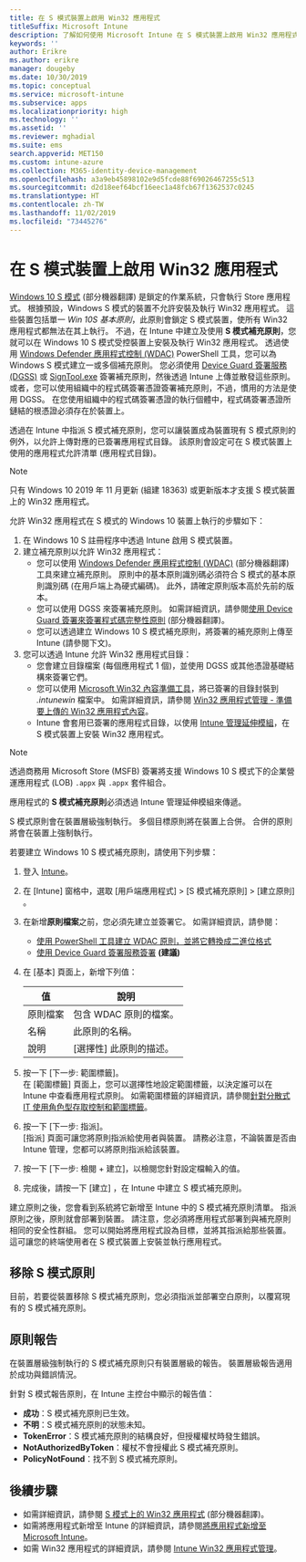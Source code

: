 ```yaml
---
title: 在 S 模式裝置上啟用 Win32 應用程式
titleSuffix: Microsoft Intune
description: 了解如何使用 Microsoft Intune 在 S 模式裝置上啟用 Win32 應用程式。
keywords: ''
author: Erikre
ms.author: erikre
manager: dougeby
ms.date: 10/30/2019
ms.topic: conceptual
ms.service: microsoft-intune
ms.subservice: apps
ms.localizationpriority: high
ms.technology: ''
ms.assetid: ''
ms.reviewer: mghadial
ms.suite: ems
search.appverid: MET150
ms.custom: intune-azure
ms.collection: M365-identity-device-management
ms.openlocfilehash: a3a9eb45898102e9d5fcde88f69026467255c513
ms.sourcegitcommit: d2d18eef64bcf16eec1a48fcb67f1362537c0245
ms.translationtype: HT
ms.contentlocale: zh-TW
ms.lasthandoff: 11/02/2019
ms.locfileid: "73445276"
---
```

# <a name="enable-win32-apps-on-s-mode-devices"></a>在 S 模式裝置上啟用 Win32 應用程式

[Windows 10 S 模式](https://docs.microsoft.com/windows/deployment/s-mode) \(部分機器翻譯\) 是鎖定的作業系統，只會執行 Store 應用程式。 根據預設，Windows S 模式的裝置不允許安裝及執行 Win32 應用程式。 這些裝置包括單一 *Win 10S 基本原則*，此原則會鎖定 S 模式裝置，使所有 Win32 應用程式都無法在其上執行。 不過，在 Intune 中建立及使用 **S 模式補充原則**，您就可以在 Windows 10 S 模式受控裝置上安裝及執行 Win32 應用程式。 透過使用 [Windows Defender 應用程式控制 (WDAC)](https://docs.microsoft.com/windows/security/threat-protection/windows-defender-application-control/windows-defender-application-control) PowerShell 工具，您可以為 Windows S 模式建立一或多個補充原則。 您必須使用 [Device Guard 簽署服務 (DGSS)](https://go.microsoft.com/fwlink/?linkid=2095629) 或 [SignTool.exe](https://docs.microsoft.com/windows/security/threat-protection/windows-defender-application-control/signing-policies-with-signtool) 簽署補充原則，然後透過 Intune 上傳並散發這些原則。 或者，您可以使用組織中的程式碼簽署憑證簽署補充原則，不過，慣用的方法是使用 DGSS。 在您使用組織中的程式碼簽署憑證的執行個體中，程式碼簽署憑證所鏈結的根憑證必須存在於裝置上。

透過在 Intune 中指派 S 模式補充原則，您可以讓裝置成為裝置現有 S 模式原則的例外，以允許上傳對應的已簽署應用程式目錄。 該原則會設定可在 S 模式裝置上使用的應用程式允許清單 (應用程式目錄)。

> [!NOTE]
> 只有 Windows 10 2019 年 11 月更新 (組建 18363) 或更新版本才支援 S 模式裝置上的 Win32 應用程式。

<!-- Add WDAC tooling diagram  -->

允許 Win32 應用程式在 S 模式的 Windows 10 裝置上執行的步驟如下：

1. 在 Windows 10 S 註冊程序中透過 Intune 啟用 S 模式裝置。
2. 建立補充原則以允許 Win32 應用程式：
   - 您可以使用 [Windows Defender 應用程式控制 (WDAC)](https://docs.microsoft.com/windows/security/threat-protection/windows-defender-application-control/windows-defender-application-control) \(部分機器翻譯\) 工具來建立補充原則。 原則中的基本原則識別碼必須符合 S 模式的基本原則識別碼 (在用戶端上為硬式編碼)。 此外，請確定原則版本高於先前的版本。
   - 您可以使用 DGSS 來簽署補充原則。 如需詳細資訊，請參閱[使用 Device Guard 簽署來簽署程式碼完整性原則](https://docs.microsoft.com/microsoft-store/sign-code-integrity-policy-with-device-guard-signing) \(部分機器翻譯\)。
   - 您可以透過建立 Windows 10 S 模式補充原則，將簽署的補充原則上傳至 Intune (請參閱下文)。
3. 您可以透過 Intune 允許 Win32 應用程式目錄：
   - 您會建立目錄檔案 (每個應用程式 1 個)，並使用 DGSS 或其他憑證基礎結構來簽署它們。
   - 您可以使用 [Microsoft Win32 內容準備工具](https://go.microsoft.com/fwlink/?linkid=2065730)，將已簽署的目錄封裝到 *.intunewin* 檔案中。 如需詳細資訊，請參閱 [Win32 應用程式管理 - 準備要上傳的 Win32 應用程式內容](~/apps/apps-win32-app-management.md#prepare-the-win32-app-content-for-upload)。
   - Intune 會套用已簽署的應用程式目錄，以使用 [Intune 管理延伸模組](~/apps/intune-management-extension.md)，在 S 模式裝置上安裝 Win32 應用程式。

> [!NOTE]
> 透過商務用 Microsoft Store (MSFB) 簽署將支援 Windows 10 S 模式下的企業營運應用程式 (LOB) `.appx` 與 `.appx` 套件組合。
>
> 應用程式的 **S 模式補充原則**必須透過 Intune 管理延伸模組來傳遞。
>
> S 模式原則會在裝置層級強制執行。 多個目標原則將在裝置上合併。 合併的原則將會在裝置上強制執行。

若要建立 Windows 10 S 模式補充原則，請使用下列步驟：

1. 登入 [Intune](https://go.microsoft.com/fwlink/?linkid=2090973)。
2. 在 [Intune]  窗格中，選取 [用戶端應用程式]   > [S 模式補充原則]   > [建立原則]  。
3. 在新增**原則檔案**之前，您必須先建立並簽署它。 如需詳細資訊，請參閱：
    - [使用 PowerShell 工具建立 WDAC 原則，並將它轉換成二進位格式](https://go.microsoft.com/fwlink/?linkid=2095387)
    - [使用 Device Guard 簽署服務簽署](https://go.microsoft.com/fwlink/?linkid=2095629) **(建議)**

4. 在 [基本]  頁面上，新增下列值：

    | 值 | 說明 |
    |--------------|------------------------------------------------|
    | 原則檔案 | 包含 WDAC 原則的檔案。 |
    | 名稱 | 此原則的名稱。 |
    | 說明 | [選擇性] 此原則的描述。 |

5. 按一下 [下一步:  範圍標籤]。<br>
   在 [範圍標籤]  頁面上，您可以選擇性地設定範圍標籤，以決定誰可以在 Intune 中查看應用程式原則。 如需範圍標籤的詳細資訊，請參閱[針對分散式 IT 使用角色型存取控制和範圍標籤](~/fundamentals/scope-tags.md)。

6. 按一下 [下一步:  指派]。<br>
   [指派]  頁面可讓您將原則指派給使用者與裝置。 請務必注意，不論裝置是否由 Intune 管理，您都可以將原則指派給該裝置。
7. 按一下 [下一步:  檢閱 + 建立]，以檢閱您針對設定檔輸入的值。
8. 完成後，請按一下 [建立]  ，在 Intune 中建立 S 模式補充原則。 

建立原則之後，您會看到系統將它新增至 Intune 中的 S 模式補充原則清單。 指派原則之後，原則就會部署到裝置。 請注意，您必須將應用程式部署到與補充原則相同的安全性群組。 您可以開始將應用程式設為目標，並將其指派給那些裝置。 這可讓您的終端使用者在 S 模式裝置上安裝並執行應用程式。

## <a name="removal-of-s-mode-policy"></a>移除 S 模式原則

目前，若要從裝置移除 S 模式補充原則，您必須指派並部署空白原則，以覆寫現有的 S 模式補充原則。

## <a name="policy-reporting"></a>原則報告

在裝置層級強制執行的 S 模式補充原則只有裝置層級的報告。 裝置層級報告適用於成功與錯誤情況。 

針對 S 模式報告原則，在 Intune 主控台中顯示的報告值：
- **成功**：S 模式補充原則已生效。
- **不明**：S 模式補充原則的狀態未知。
- **TokenError**：S 模式補充原則的結構良好，但授權權杖時發生錯誤。
- **NotAuthorizedByToken**：權杖不會授權此 S 模式補充原則。
- **PolicyNotFound**：找不到 S 模式補充原則。

## <a name="next-steps"></a>後續步驟

- 如需詳細資訊，請參閱 [S 模式上的 Win32 應用程式](https://docs.microsoft.com/windows/security/threat-protection/windows-defender-application-control/lob-win32-apps-on-s) \(部分機器翻譯\)。
- 如需將應用程式新增至 Intune 的詳細資訊，請參閱[將應用程式新增至 Microsoft Intune](apps-add.md)。
- 如需 Win32 應用程式的詳細資訊，請參閱 [Intune Win32 應用程式管理](~/apps/apps-win32-app-management.md)。
